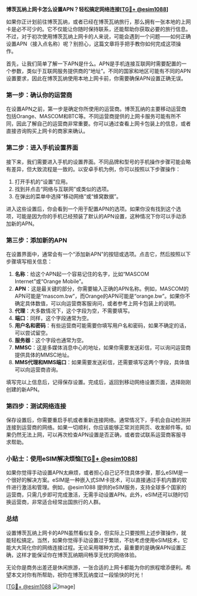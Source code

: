 **博茨瓦纳上网卡怎么设置APN？轻松搞定网络连接[[TG💪+ @esim1088](https://t.me/s/esim1088)]**

如果你正计划前往博茨瓦纳，或者已经在博茨瓦纳旅行，那么拥有一张本地的上网卡是必不可少的。它不仅能让你随时保持联系，还能帮助你获取必要的旅行信息。不过，对于初次使用博茨瓦纳上网卡的人来说，可能会遇到一个问题——如何正确设置APN（接入点名称）呢？别担心，这篇文章将手把手教你如何完成这项操作。

首先，让我们简单了解一下APN是什么。APN是手机连接互联网时需要配置的一个参数，类似于互联网服务提供商的“地址”。不同的国家和地区可能有不同的APN设置要求，因此在博茨瓦纳使用本地上网卡前，你需要确保APN设置正确无误。

### 第一步：确认你的运营商

在设置APN之前，第一步是确定你所使用的运营商。博茨瓦纳的主要移动运营商包括Orange、MASCOM和BTC等。不同运营商提供的上网卡服务可能有所不同，因此了解自己的运营商非常重要。你可以通过查看上网卡包装上的信息，或者直接咨询购买上网卡的商家来确认。

### 第二步：进入手机设置界面

接下来，我们需要进入手机的设置界面。不同品牌和型号的手机操作步骤可能会略有差异，但大致流程是一致的。以安卓手机为例，你可以按照以下步骤操作：

1. 打开手机的“设置”应用。
2. 找到并点击“网络与互联网”或类似的选项。
3. 在弹出的菜单中选择“移动网络”或“蜂窝数据”。

进入这些设置后，你会看到一个用于配置APN的选项。如果你没有找到这个选项，可能是因为你的手机已经预装了默认的APN设置，这种情况下你可以手动添加新的APN。

### 第三步：添加新的APN

在设置界面中，通常会有一个“添加新APN”的按钮或选项。点击它，然后按照以下步骤填写相关信息：

1. **名称**：给这个APN起一个容易记住的名字，比如“MASCOM Internet”或“Orange Mobile”。
2. **APN**：这是最关键的部分，你需要输入正确的APN名称。例如，MASCOM的APN可能是“mascom.bw”，而Orange的APN可能是“orange.bw”。如果你不确定具体数值，可以向运营商客服询问，或者参考上网卡包装上的说明。
3. **代理**：大多数情况下，这个字段为空，不需要填写。
4. **端口**：同样，这个字段通常为空。
5. **用户名和密码**：有些运营商可能需要你填写用户名和密码，如果不确定的话，可以尝试留空。
6. **服务器**：这个字段也通常为空。
7. **MMSC**：这是多媒体消息中心的地址，如果你需要发送彩信，可以询问运营商提供具体的MMSC地址。
8. **MMS代理和MMS端口**：如果需要发送彩信，还需要填写这两个字段，具体值可以向运营商咨询。

填写完以上信息后，记得保存设置。完成后，返回到移动网络设置页面，选择刚刚创建的新APN。

### 第四步：测试网络连接

保存设置后，你需要重启手机或者重新连接网络。通常情况下，手机会自动检测并连接到运营商的网络。如果一切顺利，你应该能够正常浏览网页、收发邮件等。如果仍然无法上网，可以再次检查APN设置是否正确，或者尝试联系运营商客服寻求帮助。

### 小贴士：使用eSIM解决烦恼[[TG💪+ @esim1088](https://t.me/s/esim1088)]

如果你觉得手动设置APN太麻烦，或者担心自己记不住具体步骤，那么eSIM是一个很好的解决方案。eSIM是一种嵌入式SIM卡技术，可以直接通过手机内置的软件进行激活和管理。例如，@esim1088 提供的eSIM服务，支持全球多个国家的运营商，只需几步即可完成激活，无需手动设置APN。此外，eSIM还可以随时切换运营商，非常适合经常出国旅行的人群。

### 总结

设置博茨瓦纳上网卡的APN虽然看似复杂，但实际上只要按照上述步骤操作，就能轻松搞定。当然，如果你觉得手动设置过于繁琐，不妨考虑使用eSIM技术，它能大大简化你的网络连接过程。无论采用哪种方式，最重要的是确保APN设置正确，这样才能保证你在博茨瓦纳期间畅享无忧的网络体验。

无论你是商务出差还是休闲旅游，一张合适的上网卡都能为你的旅程增添便利。希望本文对你有所帮助，祝你在博茨瓦纳度过一段愉快的时光！

[[TG💪+ @esim1088](https://t.me/s/esim1088) ![Image](https://i.postimg.cc/4NQfJmqS/Snipaste-2025-05-13-00-14-12.png)]